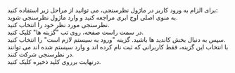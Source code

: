 <p>برای الزام به ورود کاربر در ماژول نظرسنجی، می توانید از مراحل زیر استفاده کنید:&nbsp;<br>به منوی اصلی اوج ابری مراجعه کنید و وارد ماژول نظرسنجی شوید.&nbsp;<br>نظرسنجی مورد نظر خود را انتخاب کنید.&nbsp;<br>در سمت راست صفحه، روی تب "گزینه ها" کلیک کنید.&nbsp;<br>سپس به دنبال بخش کاندید ها باشید. گزینه "ورود به سیستم لازم است" را انتخاب کنید.&nbsp;<br>با انتخاب این گزینه، فقط کاربرانی که ثبت نام کرده اند و وارد سیستم شده اند می توانند در نظرسنجی شرکت کنند.&nbsp;<br>درنهایت برروی کلید ذخیره کلیک کنید.</p>